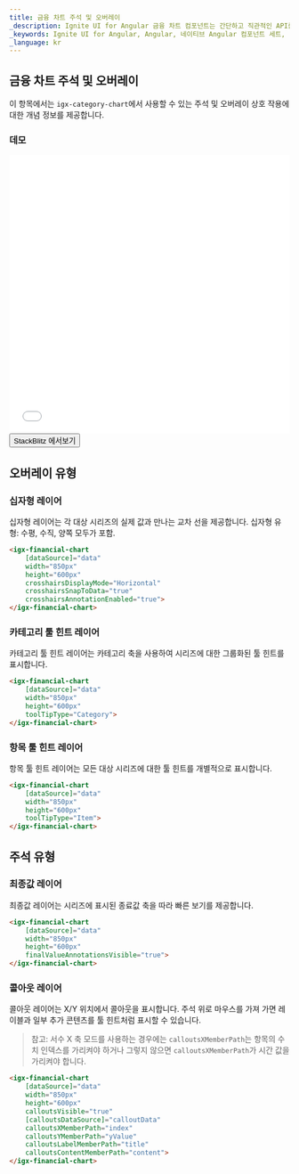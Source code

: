 ```yaml
---
title: 금융 차트 주석 및 오버레이
_description: Ignite UI for Angular 금융 차트 컴포넌트는 간단하고 직관적인 API를 사용하여 재무 데이터를 표시하도록 쉽게 구성되어 있으며, 사용자가 데이터를 바인딩하면 차트는 데이터를 시각화하고 해석할 수 있는 다양한 방법을 제공합니다.
_keywords: Ignite UI for Angular, Angular, 네이티브 Angular 컴포넌트 세트, 네이티브 Angular 컨트롤, 네이티브 Angular 컴포넌트, 네이티브 Angular 컴포넌트 라이브러리, Angular 차트, Angular 차트 컨트롤, Angular 차트 예제, Angular 그리드 컴포넌트, Angular 차트 컴포넌트, Angular 금융 차트
_language: kr
---
```

## 금융 차트 주석 및 오버레이

이 항목에서는 `igx-category-chart`에서 사용할 수 있는 주석 및 오버레이 상호 작용에 대한 개념 정보를 제공합니다.

### 데모
<div class="sample-container" style="height: 500px">
    <iframe id="financial-chart-annotations-iframe" src='{environment:demosBaseUrl}/financial-chart-annotations' width="100%" height="100%" seamless frameBorder="0" onload="onSampleIframeContentLoaded(this);"></iframe>
</div>
<div>
    <button data-localize="stackblitz" class="stackblitz-btn"   data-iframe-id="financial-chart-annotations-iframe" data-demos-base-url="{environment:demosBaseUrl}">StackBlitz 에서보기
    </button>
</div>
<div class="divider--half"></div>

## 오버레이 유형

### 십자형 레이어

십자형 레이어는 각 대상 시리즈의 실제 값과 만나는 교차 선을 제공합니다.  십자형 유형: 수평, 수직, 양쪽 모두가 포함.

```html
<igx-financial-chart
    [dataSource]="data"
    width="850px"
    height="600px"
    crosshairsDisplayMode="Horizontal"
    crosshairsSnapToData="true"
    crosshairsAnnotationEnabled="true">
</igx-financial-chart>
```

### 카테고리 툴 힌트 레이어

카테고리 툴 힌트 레이어는 카테고리 축을 사용하여 시리즈에 대한 그룹화된 툴 힌트를 표시합니다.

```html
<igx-financial-chart
    [dataSource]="data"
    width="850px"
    height="600px"
    toolTipType="Category">
</igx-financial-chart>
```

### 항목 툴 힌트 레이어

항목 툴 힌트 레이어는 모든 대상 시리즈에 대한 툴 힌트를 개별적으로 표시합니다.

```html
<igx-financial-chart
    [dataSource]="data"
    width="850px"
    height="600px"
    toolTipType="Item">
</igx-financial-chart>
```

## 주석 유형

### 최종값 레이어

최종값 레이어는 시리즈에 표시된 종료값 축을 따라 빠른 보기를 제공합니다.

```html
<igx-financial-chart
    [dataSource]="data"
    width="850px"
    height="600px"
    finalValueAnnotationsVisible="true">
</igx-financial-chart>
```

### 콜아웃 레이어

콜아웃 레이어는 X/Y 위치에서 콜아웃을 표시합니다. 주석 위로 마우스를 가져 가면 레이블과 일부 추가 콘텐츠를 툴 힌트처럼 표시할 수 있습니다.

> 참고: 서수 X 축 모드를 사용하는 경우에는 `calloutsXMemberPath`는 항목의 수치 인덱스를 가리켜야 하거나 그렇지 않으면 `calloutsXMemberPath`가 시간 값을 가리켜야 합니다.

```html
<igx-financial-chart
    [dataSource]="data"
    width="850px"
    height="600px"
    calloutsVisible="true"
    [calloutsDataSource]="calloutData"
    calloutsXMemberPath="index"
    calloutsYMemberPath="yValue"
    calloutsLabelMemberPath="title"
    calloutsContentMemberPath="content">
</igx-financial-chart>
```
